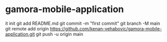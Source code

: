 # gamora-mobile-application
it init
git add README.md
git commit -m "first commit"
git branch -M main
git remote add origin https://github.com/kenan-vehabovic/gamora-mobile-application.git
git push -u origin main